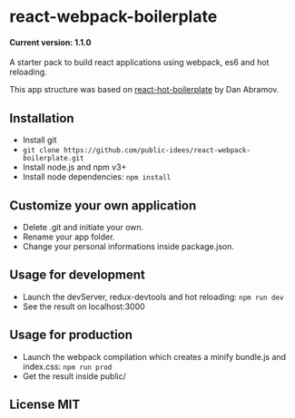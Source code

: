 # react-webpack-boilerplate
#### Current version: 1.1.0
A starter pack to build react applications using webpack, es6 and hot reloading.

This app structure was based on [react-hot-boilerplate](https://github.com/gaearon/react-hot-boilerplate.git) by Dan Abramov.

## Installation

- Install git
- ```git clone https://github.com/public-idees/react-webpack-boilerplate.git```
- Install node.js and npm v3+
- Install node dependencies: ```npm install```

## Customize your own application

- Delete .git and initiate your own.
- Rename your app folder.
- Change your personal informations inside package.json.

## Usage for development

- Launch the devServer, redux-devtools and hot reloading: ```npm run dev```
- See the result on localhost:3000

## Usage for production

- Launch the webpack compilation which creates a minify bundle.js and index.css: ```npm run prod```
- Get the result inside public/

## License MIT
